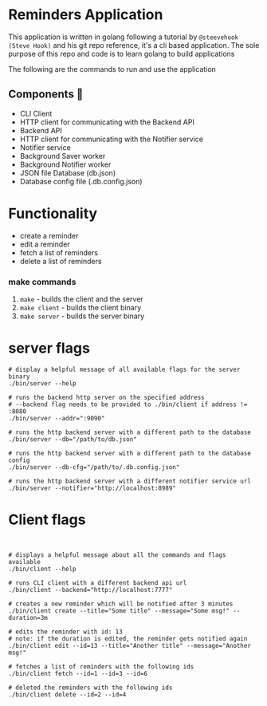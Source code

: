# Reminders Application

This application is written in golang following a tutorial by `@steevehook (Steve Hook)` and his git repo reference, it's a cli based application. The sole purpose of this repo and code is to learn golang to build
applications

The following are the commands to run and use the application

## Components 🧩
- CLI Client
- HTTP client for communicating with the Backend API
- Backend API
- HTTP client for communicating with the Notifier service
- Notifier service
- Background Saver worker
- Background Notifier worker
- JSON file Database (db.json)
- Database config file (.db.config.json)

# Functionality 
* create a reminder
* edit a reminder
* fetch a list of reminders
* delete a list of reminders

### make commands
1) `make` - builds the client and the server
2) `make client` - builds the client binary
3) `make server` - builds the server binary

# server flags
```
# display a helpful message of all available flags for the server binary
./bin/server --help

# runs the backend http server on the specified address
# --backend flag needs to be provided to ./bin/client if address != :8080
./bin/server --addr=":9090"

# runs the http backend server with a different path to the database
./bin/server --db="/path/to/db.json"

# runs the http backend server with a different path to the database config
./bin/server --db-cfg="/path/to/.db.config.json"

# runs the http backend server with a different notifier service url
./bin/server --notifier="http://localhost:8989"
```
# Client flags

```


# displays a helpful message about all the commands and flags available
./bin/client --help

# runs CLI client with a different backend api url
./bin/client --backend="http://localhost:7777"

# creates a new reminder which will be notified after 3 minutes
./bin/client create --title="Some title" --message="Some msg!" --duration=3m

# edits the reminder with id: 13
# note: if the duration is edited, the reminder gets notified again
./bin/client edit --id=13 --title="Another title" --message="Another msg!"

# fetches a list of reminders with the following ids
./bin/client fetch --id=1 --id=3 --id=6

# deleted the reminders with the following ids
./bin/client delete --id=2 --id=4

```